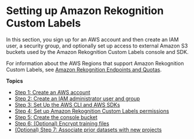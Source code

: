 # Setting up Amazon Rekognition Custom Labels<a name="setting-up"></a>

In this section, you sign up for an AWS account and then create an IAM user, a security group, and optionally set up access to external Amazon S3 buckets used by the Amazon Rekognition Custom Labels console and SDK\. 

For information about the AWS Regions that support Amazon Rekognition Custom Labels, see [Amazon Rekognition Endpoints and Quotas](https://docs.aws.amazon.com/general/latest/gr/rekognition_region.html)\.

**Topics**
+ [Step 1: Create an AWS account](su-account.md)
+ [Step 2: Create an IAM administrator user and group](su-account-user.md)
+ [Step 3: Set Up the AWS CLI and AWS SDKs](su-awscli-sdk.md)
+ [Step 4: Set up Amazon Rekognition Custom Labels permissions](su-console-policy.md)
+ [Step 5: Create the console bucket](su-create-console-bucket.md)
+ [Step 6: \(Optional\) Encrypt training files](su-encrypt-bucket.md)
+ [\(Optional\) Step 7: Associate prior datasets with new projects](su-associate-prior-dataset.md)